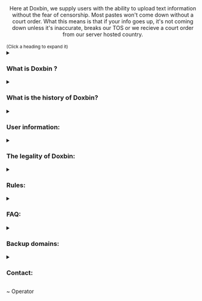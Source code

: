 <div align="center">
 Here at Doxbin, we supply users with the ability to upload text information without the fear of censorship. Most pastes won't come down without a court order. What this means is that if your info goes up, it's not coming down unless it's inaccurate, breaks our TOS or we recieve a court order from our server hosted country.
</div>
<br>
<sup>(Click a heading to expand it)</sup>
<details>
 <summary><h3>What is Doxbin ?</h3></summary>
 Doxbin is a document sharing and publishing website for text-based information. There are no limitations on what info you can post as long as it's not spam, child explicit material or violating hosting country jurisdictional laws. For example, kiddie porn links, your mothers creditcard and any support of terrorism/threats of physical violence is not allowed here.
 <br><br>
 Doxbin is not your personal army, nor your personal slam page.
</details>

<details>
 <summary><h3>What is the history of Doxbin?</h3></summary>
The history of Doxbin can be found <a href="https://www.google.com/" target="_blank">here</a>.
</details>

<details>
 <summary><h3>User information:</h3></summary>
The only information we keep is the information you give us upon registration (email address & hashed password).
<br><br>
IP addresses are not retained in the access logs (In fact, even if someone tcpdumped everything, it would just show a bunch of traffic coming from 127.0.0.1)
Access logs are kept for up to 48 hours.
<br><br>
The only "real" information we obtain is your user agent string which is wiped from our servers after 7 days.
<br><br>
Sample log entry:
  <br><br>
  [28/Oct/2018:23:46:52 +0000] "GET / HTTP/1.1" 200 664 "https://doxbin.org/" "Mozilla/5.0 (Windows; U; Windows NT 6.1; en-US; rv:1.9.2.3) Gecko/20100401 Firefox/3.6.3"
</details>

<details>
 <summary><h3>The legality of Doxbin:</h3></summary>
  Detailed legality/GDPR Information can be found here.
</details>

<details>
 <summary><h3>Rules:</h3></summary>
Pastes that break our TOS are subject to be removed.
Here are our list of rules that you must comply with. if you don't, the paste will be removed.
<br><br>
Content that is not allowed on Doxbin:
<br>- Third party links to underage explicit images
<br>- Pastes that don't meet our information minimum requirements (Example)
<br>- Any personal information specifically about children under the age of 15
<br>- Dox requests
<br>- Spam
<br>- IPloggers/infected files
<br>- Reposting the same copy/paste dox
<br>- Direct threats of physical harm, terroristic threats and swat threats/requests
<br><br>
If you would like to report a paste for TOS violation, contact us on Telegram at @DrivenTowards2 as soon as possible!
Law enforcement ONLY: legal@doxbin.com (Any emails not from lawyers, police or government will be ignored)
<br><br>
If a paste does not break our rules, there is nothing we can do. If you're concerned about the legacy of this service, please direct yourself to privacy.
</details>

<details>
 <summary><h3>FAQ:</h3></summary>
Can users remove their own pastes?
<br>Upgraded users can private/unlist their own pastes. We don't allow non-ranked users to remove their pastes. (Ranks are purchasable here)
<br><br>
Can I edit my paste?
<br>Yes, as long as you posted it on your account. If you pasted something anonymously, you will not be able to edit the paste (no exceptions)
<br><br>
Why was my paste removed?
<br>Pastes can be removed for a number of reasons. Please read above for the list of content that is not allowed on our service.
<br><br>
How long will valid pastes stay up?
<br>Forever (as long as the service stays up, or the pastes db will be handed to the next owner)
<br><br>
How can I get a rank?
<br>Purchasable ranks & extras are available here.
<br><br>
How do I get a paste pinned?
<br>Contact us on Telegram for pricing and/or reasoning.
<br><br>
How can I contact Doxbin staff?
<br>Our admin can be found here @DrivenTowards2 (Any other accounts claiming to be staff are fake)
<br><br>
Can I advertise my product/brand on Doxbin?
<br>Yes, contact us for advertisement pricing.
</details>

<details>
 <summary><h3>Backup domains:</h3></summary>
  Incase of domain suspension you can connect to Doxbin using the following Domains.
  <br>Be sure to check our official Telegram (t.me/doxbin) if this is to occur.
<br>- doxbin.com
<br>- doxbin.org
<br>- doxbin.net
<br>- doxbin.is
<br>- dox.zone
<br>- dox.land
<br>- dox.house
<br>- dox.fail
<br>- dox.bz
<br>- dox.ninja
<br>- dox.host
<br>- dox.sx
</details>

<details>
 <summary><h3>Contact:</h3></summary>
Telegram (fastest replies): @DrivenTowards2
<br><br>
Email (Law enforcement ONLY): legal@doxbin.com (Emails not from lawyers, police or government will be ignored)
If you believe there is an an emergency involving danger of death or serious physical injury, please have the subject prefixed as "EMERGENCY REQUEST" and, within good faith belief, we will hide the paste temporarily until further notice.
<br><br>
Phone (toll-free): +1 (844) 666-1337
</details>

~ Operator 
